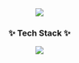 <div align=center>

  <img src="https://capsule-render.vercel.app/api?type=wave&color=auto&height=200&section=header&text=Welcome%20SB%20Github!&fontSize=90" />
</div>
<div align=center>
	<h3>✨ Tech Stack ✨</h3>
</div>
<div align=center>
	<img src="https://img.shields.io/badge/TypeScript-3178C6?style=flat&logo=TypeScript&logoColor=white"/>
  	<img src="https://img.shields.io/badge/React-61DAFB?style=flat&logo=React&logoColor=white"/>
  	<img src="https://img.shields.io/badge/Sass-CC6699?style=flat&logo=Sass&logoColor=white"/>
  	<img src="https://img.shields.io/badge/JavaScript-F7DF1E?style=flat&logo=JavaScript&logoColor=white"/>
  	<img src="https://img.shields.io/badge/styled-components-DB7093?style=flat&logo=styled-components&logoColor=white"/>
</div>
